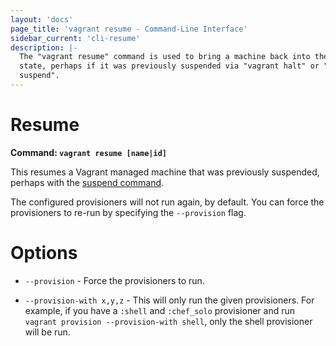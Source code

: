 ```yaml
---
layout: 'docs'
page_title: 'vagrant resume - Command-Line Interface'
sidebar_current: 'cli-resume'
description: |-
  The "vagrant resume" command is used to bring a machine back into the "up"
  state, perhaps if it was previously suspended via "vagrant halt" or "vagrant
  suspend".
---
```


# Resume

**Command: `vagrant resume [name|id]`**

This resumes a Vagrant managed machine that was previously suspended,
perhaps with the [suspend command](/docs/cli/suspend.html).

The configured provisioners will not run again, by default. You can force
the provisioners to re-run by specifying the `--provision` flag.

# Options

- `--provision` - Force the provisioners to run.

- `--provision-with x,y,z` - This will only run the given provisioners. For
  example, if you have a `:shell` and `:chef_solo` provisioner and run
  `vagrant provision --provision-with shell`, only the shell provisioner will
  be run.
